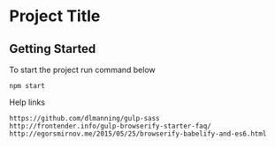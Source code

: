 # Project Title
## Getting Started
To start the project run command below
```
npm start
```
Help links
```
https://github.com/dlmanning/gulp-sass
http://frontender.info/gulp-browserify-starter-faq/
http://egorsmirnov.me/2015/05/25/browserify-babelify-and-es6.html
```
